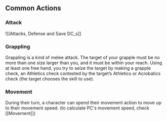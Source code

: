 ## Common Actions
### Attack
![[Attacks, Defense and Save DC_s]]

### Grappling
Grappling is a kind of melee attack. The target of your grapple must be no more than one size larger than you, and it must be within your reach. Using at least one free hand, you try to seize the target by making a grapple check, an Athletics check contested by the target’s Athletics or Acrobatics check (the target chooses the skill to use).

<!-- ### TODO: reference more stuff from T20 (e.g. shoving) -->

### Movement
During their turn, a character can spend their movement action to move up to their movement speed. (to calculate PC's movement speed, check [[Movement]])
